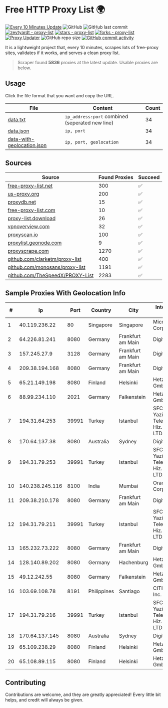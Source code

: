 
# Free HTTP Proxy List 🌍

[![Every 10 Minutes Update](https://github.com/mertguvencli/http-proxy-list/actions/workflows/main.yml/badge.svg?branch=main)](https://github.com/mertguvencli/http-proxy-list/actions/workflows/main.yml)
![GitHub](https://img.shields.io/github/license/mertguvencli/http-proxy-list)
![GitHub last commit](https://img.shields.io/github/last-commit/mertguvencli/http-proxy-list)
[![zevtyardt - proxy-list](https://img.shields.io/static/v1?label=zevtyardt&message=proxy-list&color=blue&logo=github)](https://github.com/zevtyardt/proxy-list "Go to GitHub repo")
[![stars - proxy-list](https://img.shields.io/github/stars/zevtyardt/proxy-list?style=social)](https://github.com/zevtyardt/proxy-list)
[![forks - proxy-list](https://img.shields.io/github/forks/zevtyardt/proxy-list?style=social)](https://github.com/zevtyardt/proxy-list)
[![Proxy Updater](https://github.com/zevtyardt/proxy-list/workflows/Proxy%20Updater/badge.svg)](https://github.com/zevtyardt/proxy-list/actions?query=workflow:"Proxy+Updater")
![GitHub repo size](https://img.shields.io/github/repo-size/zevtyardt/proxy-list)
[![GitHub commit activity](https://img.shields.io/github/commit-activity/m/zevtyardt/proxy-list?logo=commits)](https://github.com/zevtyardt/proxy-list/commits/main)

It is a lightweight project that, every 10 minutes, scrapes lots of free-proxy sites, validates if it works, and serves a clean proxy list.

> Scraper found **5836** proxies at the latest update. Usable proxies are below.

## Usage

Click the file format that you want and copy the URL.

|File|Content|Count|
|----|-------|-----|
|[data.txt](https://raw.githubusercontent.com/mertguvencli/http-proxy-list/main/proxy-list/data.txt)|`ip_address:port` combined (seperated new line)|34|
|[data.json](https://raw.githubusercontent.com/mertguvencli/http-proxy-list/main/proxy-list/data.json)|`ip, port`|34|
|[data-with-geolocation.json](https://raw.githubusercontent.com/mertguvencli/http-proxy-list/main/proxy-list/data-with-geolocation.json)|`ip, port, geolocation`|34|

## Sources

|Source|Found Proxies|Succeed|
|------|-------------|-------|
|[free-proxy-list.net](https://free-proxy-list.net)|300|✅|
|[us-proxy.org](https://www.us-proxy.org)|200|✅|
|[proxydb.net](http://proxydb.net)|15|✅|
|[free-proxy-list.com](https://free-proxy-list.com/?page=&port=&type%5B%5D=http&type%5B%5D=https&up_time=0&search=Search)|10|✅|
|[proxy-list.download](https://www.proxy-list.download/HTTP)|26|✅|
|[vpnoverview.com](https://vpnoverview.com/privacy/anonymous-browsing/free-proxy-servers)|32|✅|
|[proxyscan.io](https://www.proxyscan.io)|100|✅|
|[proxylist.geonode.com](https://proxylist.geonode.com/api/proxy-list?limit=300&page=1&sort_by=lastChecked&sort_type=desc&protocols=http,https)|9|✅|
|[proxyscrape.com](https://api.proxyscrape.com/v2/?request=displayproxies&protocol=http&timeout=10000&country=all&ssl=all&anonymity=all)|1270|✅|
|[github.com/clarketm/proxy-list](https://raw.githubusercontent.com/clarketm/proxy-list/master/proxy-list-raw.txt)|400|✅|
|[github.com/monosans/proxy-list](https://raw.githubusercontent.com/monosans/proxy-list/main/proxies/http.txt)|1191|✅|
|[github.com/TheSpeedX/PROXY-List](https://raw.githubusercontent.com/TheSpeedX/PROXY-List/master/http.txt)|2283|✅|


## Sample Proxies With Geolocation Info

|#|Ip|Port|Country|City|Internet Service Provider|
|-|--|----|-------|----|-------------------------|
|1|40.119.236.22|80|Singapore|Singapore|Microsoft Corporation|
|2|64.226.81.241|8080|Germany|Frankfurt am Main|DigitalOcean, LLC|
|3|157.245.27.9|3128|Germany|Frankfurt am Main|DigitalOcean, LLC|
|4|209.38.194.168|8080|Germany|Frankfurt am Main|DigitalOcean|
|5|65.21.149.198|8080|Finland|Helsinki|Hetzner Online GmbH|
|6|88.99.234.110|2021|Germany|Falkenstein|Hetzner Online GmbH|
|7|194.31.64.253|39991|Turkey|Istanbul|SFCTEK Bilisim Yazilim ve Telekomunikasyon Hiz. San. ve Tic. LTD. STI.|
|8|170.64.137.38|8080|Australia|Sydney|DigitalOcean, LLC|
|9|194.31.79.253|39991|Turkey|Istanbul|SFCTEK Bilisim Yazilim ve Telekomunikasyon Hiz. San. ve Tic. LTD. STI.|
|10|140.238.245.116|8100|India|Mumbai|Oracle Corporation|
|11|209.38.210.178|8080|Germany|Frankfurt am Main|DigitalOcean|
|12|194.31.79.211|39991|Turkey|Istanbul|SFCTEK Bilisim Yazilim ve Telekomunikasyon Hiz. San. ve Tic. LTD. STI.|
|13|165.232.73.222|8080|Germany|Frankfurt am Main|DigitalOcean, LLC|
|14|128.140.89.202|8080|Germany|Hachenburg|Hetzner Online GmbH|
|15|49.12.242.55|8080|Germany|Falkenstein|Hetzner Online GmbH|
|16|103.69.108.78|8191|Philippines|Santiago|CITI Cableworld Inc.|
|17|194.31.79.216|39991|Turkey|Istanbul|SFCTEK Bilisim Yazilim ve Telekomunikasyon Hiz. San. ve Tic. LTD. STI.|
|18|170.64.137.145|8080|Australia|Sydney|DigitalOcean, LLC|
|19|65.109.238.29|8080|Finland|Helsinki|Hetzner Online GmbH|
|20|65.108.89.115|8080|Finland|Helsinki|Hetzner Online GmbH|



## Contributing

Contributions are welcome, and they are greatly appreciated! Every
little bit helps, and credit will always be given.

